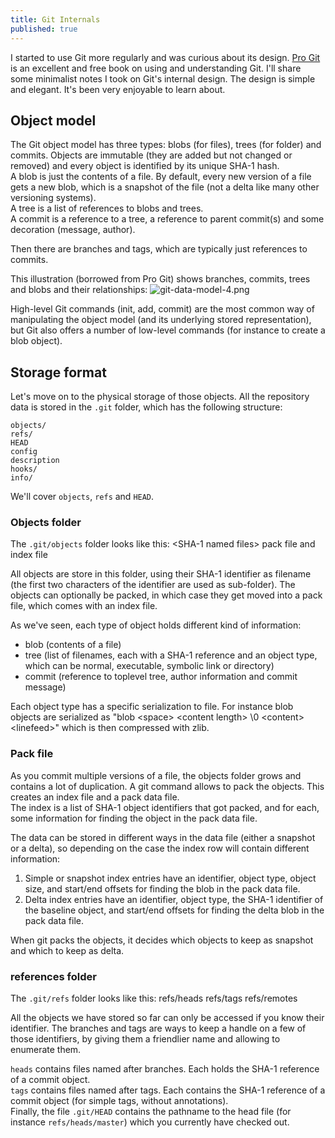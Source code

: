 ```yaml
---
title: Git Internals
published: true
---
```





I started to use Git more regularly and was curious about its design. [Pro Git](http://www.git-scm.com/book/en/v2) is an excellent and free book on using and understanding Git. I'll share some minimalist notes I took on Git's internal design. The design is simple and elegant. It's been very enjoyable to learn about.

## Object model
The Git object model has three types: blobs (for files), trees (for folder) and commits. Objects are immutable (they are added but not changed or removed) and every object is identified by its unique SHA-1 hash.  
A blob is just the contents of a file. By default, every new version of a file gets a new blob, which is a snapshot of the file (not a delta like many other versioning systems).  
A tree is a list of references to blobs and trees.  
A commit is a reference to a tree, a reference to parent commit(s) and some decoration (message, author).  

Then there are branches and tags, which are typically just references to commits. 

This illustration (borrowed from Pro Git) shows branches, commits, trees and blobs and their relationships:
![git-data-model-4.png]({{site.baseurl}}/archives/images/git-data-model-4.png)

High-level Git commands (init, add, commit) are the most common way of manipulating the object model (and its underlying stored representation), but Git also offers a number of low-level commands (for instance to create a blob object).

## Storage format
Let's move on to the physical storage of those objects. All the repository data is stored in the `.git` folder, which has the following structure:

    objects/ 
    refs/ 
    HEAD 
    config
    description
    hooks/ 
    info/ 

We'll cover `objects`, `refs` and `HEAD`.

### Objects folder
The `.git/objects` folder looks like this: 
    &lt;SHA-1 named files>
    pack file and index file
    
All objects are store in this folder, using their SHA-1 identifier as filename (the first two characters of the identifier are used as sub-folder). The objects can optionally be packed, in which case they get moved into a pack file, which comes with an index file.

As we've seen, each type of object holds different kind of information:
* blob (contents of a file)
* tree (list of filenames, each with a SHA-1 reference and an object type, which can be normal, executable, symbolic link or directory) 
* commit (reference to toplevel tree, author information and commit message)

Each object type has a specific serialization to file. For instance blob objects are serialized as "blob &lt;space> &lt;content length> \0 &lt;content> &lt;linefeed>" which is then compressed with zlib.

### Pack file
As you commit multiple versions of a file, the objects folder grows and contains a lot of duplication. A git command allows to pack the objects. This creates an index file and a pack data file.  
The index is a list of SHA-1 object identifiers that got packed, and for each, some information for finding the object in the pack data file. 

The data can be stored in different ways in the data file (either a snapshot or a delta), so depending on the case the index row will contain different information:  
1. Simple or snapshot index entries have an identifier, object type, object size, and start/end offsets for finding the blob in the pack data file.  
2. Delta index entries have an identifier, object type, the SHA-1 identifier of the baseline object, and start/end offsets for finding the delta blob in the pack data file.

When git packs the objects, it decides which objects to keep as snapshot and which to keep as delta.


### references folder
The `.git/refs` folder looks like this:
    refs/heads
    refs/tags
    refs/remotes

All the objects we have stored so far can only be accessed if you know their identifier. The branches and tags are ways to keep a handle on a few of those identifiers, by giving them a friendlier name and allowing to enumerate them.

`heads` contains files named after branches. Each holds the SHA-1 reference of a commit object.  
`tags` contains files named after tags. Each contains the SHA-1 reference of a commit object (for simple tags, without annotations).  
Finally, the file `.git/HEAD` contains the pathname to the head file (for instance `refs/heads/master`) which you currently have checked out.
